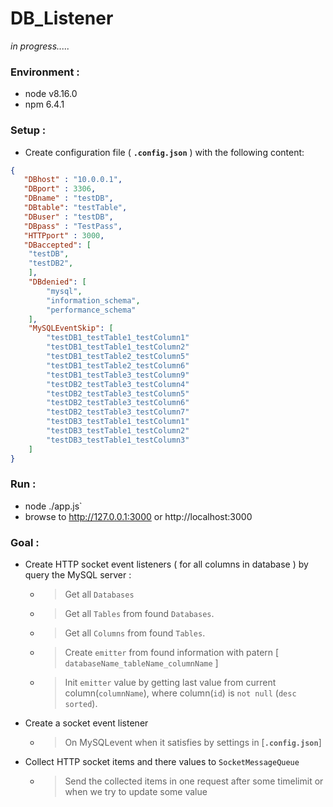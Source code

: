 # DB_Listener

_in progress....._

### Environment :
- node v8.16.0
- npm 6.4.1

### Setup :

- Create configuration file ( **`.config.json`** ) with the following content:

```JSON
{
   "DBhost" : "10.0.0.1",
   "DBport" : 3306,
   "DBname" : "testDB",
   "DBtable": "testTable",
   "DBuser" : "testDB",
   "DBpass" : "TestPass",
   "HTTPport" : 3000,
   "DBaccepted": [
    "testDB",
    "testDB2",
    ],
    "DBdenied": [
        "mysql",
        "information_schema",
        "performance_schema"
    ],
    "MySQLEventSkip": [
        "testDB1_testTable1_testColumn1"
        "testDB1_testTable1_testColumn2"
        "testDB1_testTable2_testColumn5"
        "testDB1_testTable2_testColumn6"
        "testDB1_testTable3_testColumn9"
        "testDB2_testTable3_testColumn4"
        "testDB2_testTable3_testColumn5"
        "testDB2_testTable3_testColumn6"
        "testDB2_testTable3_testColumn7"
        "testDB3_testTable1_testColumn1"
        "testDB3_testTable1_testColumn2"
        "testDB3_testTable1_testColumn3"
    ]
}
```
### Run :

- node ./app.js`
- browse to http://127.0.0.1:3000 or http://localhost:3000


### Goal :
- Create HTTP socket event listeners ( for all columns in database ) by query the MySQL server :
    - > Get all `Databases`
    - > Get all `Tables` from found `Databases`.
    - > Get all `Columns` from found `Tables`.
    - > Create `emitter` from found information with patern [ `databaseName_tableName_columnName` ]
    - > Init `emitter` value by getting last value from current column(`columnName`), where column(`id`) is `not null` (`desc sorted`).

- Create a socket event listener
    - > On MySQLevent when it satisfies by settings in [**`.config.json`**]

- Collect HTTP socket items and there values to `SocketMessageQueue`
    - > Send the collected items in one request after some timelimit or when we try to update some value